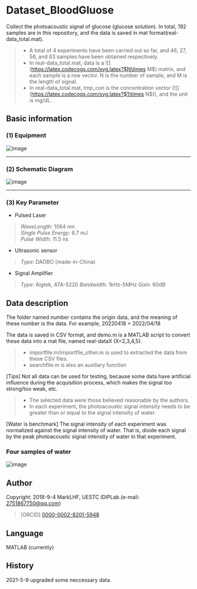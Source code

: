 # Dataset_BloodGluose

Collect the photoacoustic signal of glucose (glucose solution). In total, 192 samples are in this repository, and the data is saved in mat format(real-data_total.mat).

> * A total of 4 experiments have been carried out so far, and 46, 27, 56, and 63 samples have been obtained respectively.  
> * In real-data_total.mat, data is a ![](https://latex.codecogs.com/svg.latex?$N\times M$) matrix, and each sample is a row vector. N is the number of sample, and M is the length of signal.
> * In real-data_total.mat, tmp_con is the concentration vector (![](https://latex.codecogs.com/svg.latex?$1\times N$)), and the unit is mg/dL.

## Basic information

### (1) Equipment  

![image](https://github.com/wcs7846/Dataset_BloodGluose/blob/main/image/work.png)  
***

### (2) Schematic Diagram  

![image](https://github.com/wcs7846/Dataset_BloodGluose/blob/main/image/machine.png)  
***

### (3) Key Parameter

* Pulsed Laser

>*WaveLength*: 1064 nm  
>*Single Pulse Energy*: 6.7 mJ  
>*Pulse Width*: 11.5 ns  

* Ultrasonic sensor  

>*Type*: DAOBO (made-in-China)

* Signal Amplifier  

>*Type*: Aigtek, ATA-5220
>*Bandwidth*: 1kHz-5MHz
>*Gain*: 60dB

## Data description  

The folder named number contains the origin data, and the meaning of these number is the data. For example, 20220418 = 2022/04/18  

The data is saved in CSV format, and demo.m is a MATLAB script to convert these data into a mat file, named real-dataX (X=2,3,4,5).  

> * importfile.m/importfile_other.m is used to extracted the data from these CSV files.
> * searchfile.m is also an auxiliary function  

[Tips] Not all data can be used for testing, because some data have artificial influence during the acquisition process, which makes the signal too strong/too weak, etc.

> * The selected data were those believed reasonable by the authors.
> * In each experiment, the photoacoustic signal intensity needs to be greater than or equal to the signal intensity of water.  

[Water is benchmark] The signal intensity of each experiment was normalized against the signal intensity of water. That is, divide each signal by the peak photoacoustic signal intensity of water in that experiment.

### Four samples of water

![image](https://github.com/wcs7846/Dataset_BloodGluose/blob/main/image/water.png)  

## Author

Copyright: 2018-9-4 MarkLHF, UESTC IDIPLab.(e-mail: 2751867750@qq.com)  
>[ORCID] [0000-0002-8201-5948](https://orcid.org/my-orcid?orcid=0000-0002-8201-5948)

## Language

MATLAB (currently)  

## History

2021-5-9 upgraded some neccessary data.  
